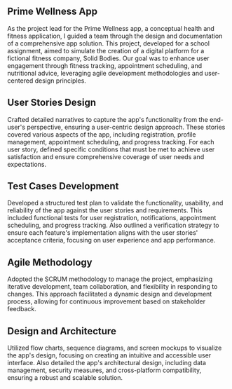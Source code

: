 ## Prime Wellness App

As the project lead for the Prime Wellness app, a conceptual health and fitness application, I guided a team through the design and documentation of a comprehensive app solution. This project, developed for a school assignment, aimed to simulate the creation of a digital platform for a fictional fitness company, Solid Bodies. Our goal was to enhance user engagement through fitness tracking, appointment scheduling, and nutritional advice, leveraging agile development methodologies and user-centered design principles.

## User Stories Design

Crafted detailed narratives to capture the app's functionality from the end-user's perspective, ensuring a user-centric design approach. These stories covered various aspects of the app, including registration, profile management, appointment scheduling, and progress tracking. For each user story, defined specific conditions that must be met to achieve user satisfaction and ensure comprehensive coverage of user needs and expectations.

## Test Cases Development

Developed a structured test plan to validate the functionality, usability, and reliability of the app against the user stories and requirements. This included functional tests for user registration, notifications, appointment scheduling, and progress tracking. Also outlined a verification strategy to ensure each feature's implementation aligns with the user stories' acceptance criteria, focusing on user experience and app performance.

## Agile Methodology

Adopted the SCRUM methodology to manage the project, emphasizing iterative development, team collaboration, and flexibility in responding to changes. This approach facilitated a dynamic design and development process, allowing for continuous improvement based on stakeholder feedback.

## Design and Architecture

Utilized flow charts, sequence diagrams, and screen mockups to visualize the app's design, focusing on creating an intuitive and accessible user interface. Also detailed the app's architectural design, including data management, security measures, and cross-platform compatibility, ensuring a robust and scalable solution.
